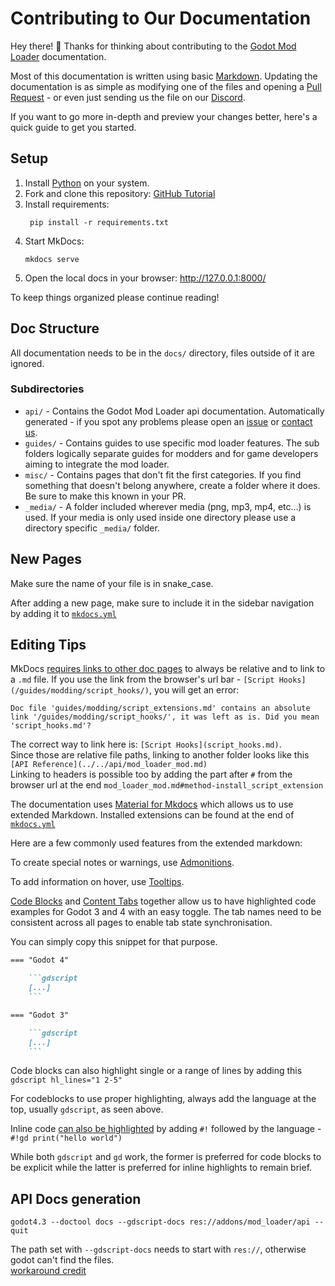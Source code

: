 # Contributing to Our Documentation
Hey there! 🎉 Thanks for thinking about contributing to the [Godot Mod Loader](https://github.com/GodotModding/godot-mod-loader) documentation. 

Most of this documentation is written using basic [Markdown](https://www.markdownguide.org/basic-syntax/). 
Updating the documentation is as simple as modifying one of the files and opening a [Pull Request](https://docs.github.com/en/pull-requests/collaborating-with-pull-requests/proposing-changes-to-your-work-with-pull-requests/about-pull-requests) - 
or even just sending us the file on our [Discord](https://discord.godotmodding.com/).

If you want to go more in-depth and preview your changes better, here's a quick guide to get you started.

## Setup

1. Install [Python](https://docs.python.org/3/using/index.html) on your system.
2. Fork and clone this repository: [GitHub Tutorial](https://docs.github.com/en/pull-requests/collaborating-with-pull-requests/working-with-forks/fork-a-repo)
3. Install requirements: 
   ```shell
    pip install -r requirements.txt
    ```
4. Start MkDocs: 
    ```shell
    mkdocs serve
    ```
5. Open the local docs in your browser: http://127.0.0.1:8000/

To keep things organized please continue reading!

## Doc Structure
All documentation needs to be in the `docs/` directory, files outside of it are ignored.

### Subdirectories
- `api/` - Contains the Godot Mod Loader api documentation. Automatically generated - if you spot any problems please open an [issue](https://github.com/GodotModding/gmlwiki/issues) or [contact us](https://discord.godotmodding.com/).
- `guides/` - Contains guides to use specific mod loader features. The sub folders logically separate guides for modders and for game developers aiming to integrate the mod loader.
- `misc/` - Contains pages that don't fit the first categories. If you find something that doesn't belong anywhere, create a folder where it does. Be sure to make this known in your PR.
- `_media/` - A folder included wherever media (png, mp3, mp4, etc...) is used. If your media is only used inside one directory please use a directory specific `_media/` folder.

## New Pages
Make sure the name of your file is in snake_case.

After adding a new page, make sure to include it in the sidebar navigation by adding it to [`mkdocs.yml`](./mkdocs.yml)

## Editing Tips

MkDocs [requires links to other doc pages](https://www.mkdocs.org/user-guide/writing-your-docs/#internal-links) 
to always be relative and to link to a `.md` file. If you use the link from the browser's 
url bar - `[Script Hooks](/guides/modding/script_hooks/)`, you will get an error:
```
Doc file 'guides/modding/script_extensions.md' contains an absolute link '/guides/modding/script_hooks/', it was left as is. Did you mean 'script_hooks.md'?
```
The correct way to link here is: `[Script Hooks](script_hooks.md)`.   
Since those are relative file paths, linking to another folder looks like this `[API Reference](../../api/mod_loader_mod.md)`   
Linking to headers is possible too by adding the part after `#` from the browser url at the end `mod_loader_mod.md#method-install_script_extension`

The documentation uses [Material for Mkdocs](https://squidfunk.github.io/mkdocs-material/)
which allows us to use extended Markdown. Installed extensions can be found at the end of [`mkdocs.yml`](./mkdocs.yml)

Here are a few commonly used features from the extended markdown:

To create special notes or warnings, use [Admonitions](https://squidfunk.github.io/mkdocs-material/reference/admonitions/).

To add information on hover, use [Tooltips](https://squidfunk.github.io/mkdocs-material/reference/tooltips/#usage).

[Code Blocks](https://squidfunk.github.io/mkdocs-material/reference/code-blocks/) and 
[Content Tabs](https://squidfunk.github.io/mkdocs-material/reference/content-tabs/) 
together allow us to have highlighted code examples for Godot 3 and 4 with an easy toggle. 
The tab names need to be consistent across all pages to enable tab state synchronisation.

You can simply copy this snippet for that purpose.
```markdown
=== "Godot 4"

    ```gdscript
    [...]
    ```

=== "Godot 3"

    ```gdscript
    [...]
    ```
```

Code blocks can also highlight single or a range of lines by adding this   
`gdscript hl_lines="1 2-5"`

For codeblocks to use proper highlighting, always add the language at the top, usually `gdscript`, as seen above.

Inline code [can also be highlighted](https://squidfunk.github.io/mkdocs-material/reference/code-blocks/#highlighting-inline-code-blocks)
by adding `#!` followed by the language - `#!gd print("hello world")`

While both `gdscript` and `gd` work, the former is preferred for code blocks to be explicit while the latter
is preferred for inline highlights to remain brief.

## API Docs generation

```shell
godot4.3 --doctool docs --gdscript-docs res://addons/mod_loader/api --quit
```
The path set with `--gdscript-docs` needs to start with `res://`, otherwise godot can't find the files.   
[workaround credit](https://github.com/godotengine/godot/issues/84579#issuecomment-1873346477)
